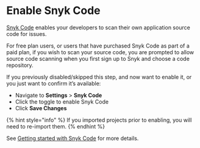 # Enable Snyk Code

[Snyk Code](../../../scanning-with-snyk/scan-application-code/snyk-code/) enables your developers to scan their own application source code for issues.

For free plan users, or users that have purchased Snyk Code as part of a paid plan, if you wish to scan your source code, you are prompted to allow source code scanning when you first sign up to Snyk and choose a code repository.

If you previously disabled/skipped this step, and now want to enable it, or you just want to confirm it’s available:

* Navigate to **Settings** > **Snyk Code**
* Click the toggle to enable Snyk Code
* Click **Save Changes**

{% hint style="info" %}
If you imported projects prior to enabling, you will need to re-import them.
{% endhint %}

See [Getting started with Snyk Code](../../../scanning-with-snyk/scan-application-code/snyk-code/getting-started-with-snyk-code/) for more details.
